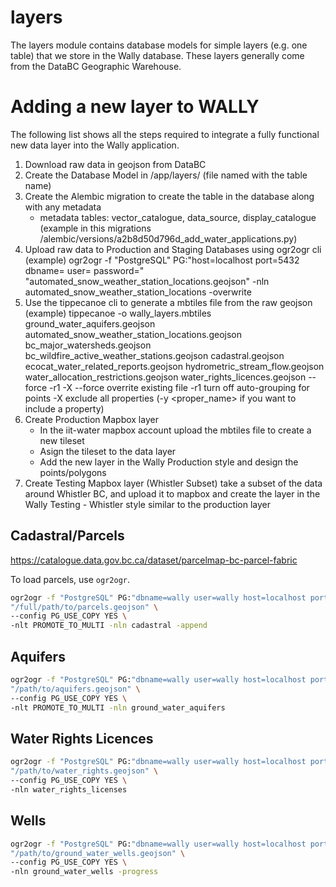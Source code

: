# layers

The layers module contains database models for simple layers (e.g. one table) that we store
in the Wally database. These layers generally come from the DataBC Geographic Warehouse.

# Adding a new layer to WALLY

The following list shows all the steps required to integrate a fully functional new data 
layer into the Wally application.

1. Download raw data in geojson from DataBC
2. Create the Database Model in /app/layers/ (file named with the table name)
3. Create the Alembic migration to create the table in the database along with any metadata
    - metadata tables: vector_catalogue, data_source, display_catalogue
    (example in this migrations /alembic/versions/a2b8d50d796d_add_water_applications.py)
4. Upload raw data to Production and Staging Databases using ogr2ogr cli 
    (example) ogr2ogr -f "PostgreSQL" PG:"host=localhost port=5432 dbname=<dbname> user=<dbuser> password=<password>" "automated_snow_weather_station_locations.geojson" -nln automated_snow_weather_station_locations -overwrite
5. Use the tippecanoe cli to generate a mbtiles file from the raw geojson
    (example) tippecanoe -o wally_layers.mbtiles ground_water_aquifers.geojson automated_snow_weather_station_locations.geojson bc_major_watersheds.geojson bc_wildfire_active_weather_stations.geojson cadastral.geojson ecocat_water_related_reports.geojson hydrometric_stream_flow.geojson water_allocation_restrictions.geojson water_rights_licences.geojson --force -r1 -X
    --force overrite existing file
    -r1 turn off auto-grouping for points
    -X exclude all properties (-y <proper_name> if you want to include a property)
6. Create Production Mapbox layer
    - In the iit-water mapbox account upload the mbtiles file to create a new tileset
    - Asign the tileset to the data layer
    - Add the new layer in the Wally Production style and design the points/polygons
7. Create Testing Mapbox layer (Whistler Subset)
    take a subset of the data around Whistler BC, and upload it to mapbox and create 
    the layer in the Wally Testing - Whistler style similar to the production layer

## Cadastral/Parcels

https://catalogue.data.gov.bc.ca/dataset/parcelmap-bc-parcel-fabric

To load parcels, use `ogr2ogr`.

```bash
ogr2ogr -f "PostgreSQL" PG:"dbname=wally user=wally host=localhost port=5432 password=test_pw" \
"/full/path/to/parcels.geojson" \
--config PG_USE_COPY YES \
-nlt PROMOTE_TO_MULTI -nln cadastral -append
```

## Aquifers

```bash
ogr2ogr -f "PostgreSQL" PG:"dbname=wally user=wally host=localhost port=5432 password=test_pw" \
"/path/to/aquifers.geojson" \
--config PG_USE_COPY YES \
-nlt PROMOTE_TO_MULTI -nln ground_water_aquifers
```

## Water Rights Licences

```bash
ogr2ogr -f "PostgreSQL" PG:"dbname=wally user=wally host=localhost port=5432 password=test_pw" \
"/path/to/water_rights.geojson" \
--config PG_USE_COPY YES \
-nln water_rights_licenses
```

## Wells

```bash
ogr2ogr -f "PostgreSQL" PG:"dbname=wally user=wally host=localhost port=5432 password=test_pw" \
"/path/to/ground_water_wells.geojson" \
--config PG_USE_COPY YES \
-nln ground_water_wells -progress
```
